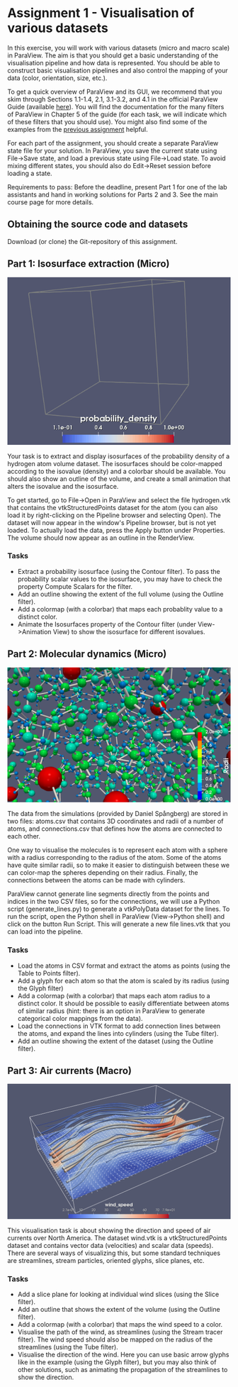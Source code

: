 # Assignment 1 - Visualisation of various datasets

In this exercise, you will work with various datasets (micro and macro scale) in ParaView. The aim is that you should get a basic understanding of the visualisation pipeline and how data is represented. You should be able to construct basic visualisation pipelines and also control the mapping of your data (color, orientation, size, etc.).

To get a quick overview of ParaView and its GUI, we recommend that you skim through Sections 1.1-1.4, 2.1, 3.1-3.2, and 4.1 in the official ParaView Guide (available [here](https://www.paraview.org/download/)). You will find the documentation for the many filters of ParaView in Chapter 5 of the guide (for each task, we will indicate which of these filters that you should use). You might also find some of the examples from the [previous assignment](https://github.com/vetvis-uu/assignment0/) helpful.

For each part of the assignment, you should create a separate ParaView state file for your solution. In ParaView, you save the current state using File->Save state, and load a previous state using File->Load state. To avoid mixing different states, you should also do Edit->Reset session before loading a state.

Requirements to pass: Before the deadline, present Part 1 for one of the lab assistants and hand in working solutions for Parts 2 and 3. See the main course page for more details.

 
## Obtaining the source code and datasets

Download (or clone) the Git-repository of this assignment.


## Part 1: Isosurface extraction (Micro)

![](part1/images/screenshot.gif)

Your task is to extract and display isosurfaces of the probability density of a hydrogen atom volume dataset. The isosurfaces should be color-mapped according to the isovalue (density) and a colorbar should be available. You should also show an outline of the volume, and create a small animation that alters the isovalue and the isosurface.

To get started, go to File->Open in ParaView and select the file hydrogen.vtk that contains the vtkStructuredPoints dataset for the atom (you can also load it by right-clicking on the Pipeline browser and selecting Open). The dataset will now appear in the window's Pipeline browser, but is not yet loaded. To actually load the data, press the Apply button under Properties. The volume should now appear as an outline in the RenderView.


### Tasks

- Extract a probability isosurface (using the Contour filter). To pass the probability scalar values to the isosurface, you may have to check the property Compute Scalars for the filter.
- Add an outline showing the extent of the full volume (using the Outline filter).
- Add a colormap (with a colorbar) that maps each probablity value to a distinct color.
- Animate the Isosurfaces property of the Contour filter (under View->Animation View) to show the isosurface for different isovalues.


## Part 2: Molecular dynamics (Micro)

![](part2/images/screenshot.png)

The data from the simulations (provided by Daniel Spångberg) are stored in two files: atoms.csv that contains 3D coordinates and radii of a number of atoms, and connections.csv that defines how the atoms are connected to each other.

One way to visualise the molecules is to represent each atom with a sphere with a radius corresponding to the radius of the atom. Some of the atoms have quite similar radii, so to make it easier to distinguish between these we can color-map the spheres depending on their radius. Finally, the connections between the atoms can be made with cylinders.

ParaView cannot generate line segments directly from the points and indices in the two CSV files, so for the connections, we will use a Python script (generate_lines.py) to generate a vtkPolyData dataset for the lines. To run the script, open the Python shell in ParaView (View->Python shell) and click on the button Run Script. This will generate a new file lines.vtk that you can load into the pipeline.


### Tasks

- Load the atoms in CSV format and extract the atoms as points (using the Table to Points filter).
- Add a glyph for each atom so that the atom is scaled by its radius (using the Glyph filter)
- Add a colormap (with a colorbar) that maps each atom radius to a distinct color. It should be possible to easily differentiate between atoms of similar radius (hint: there is an option in ParaView to generate categorical color mappings from the data).
- Load the connections in VTK format to add connection lines between the atoms, and expand the lines into cylinders (using the Tube filter).
- Add an outline showing the extent of the dataset (using the Outline filter).    


## Part 3: Air currents (Macro)

![](part3/images/screenshot.png)

This visualisation task is about showing the direction and speed of air currents over North America. The dataset wind.vtk is a vtkStructuredPoints dataset and contains vector data (velocities) and scalar data (speeds). There are  several ways of visualizing this, but some standard techniques are streamlines, stream particles, oriented glyphs, slice planes, etc.


### Tasks

- Add a slice plane for looking at individual wind slices (using the Slice filter).
- Add an outline that shows the extent of the volume (using the Outline filter).
- Add a colormap (with a colorbar) that maps the wind speed to a color.
- Visualise the path of the wind, as streamlines (using the Stream tracer filter). The wind speed should also be mapped on the radius of the streamlines (using the Tube filter).
- Visualise the direction of the wind. Here you can use basic arrow glyphs like in the example (using the Glyph filter), but you may also think of other solutions, such as animating the propagation of the streamlines to show the direction. 